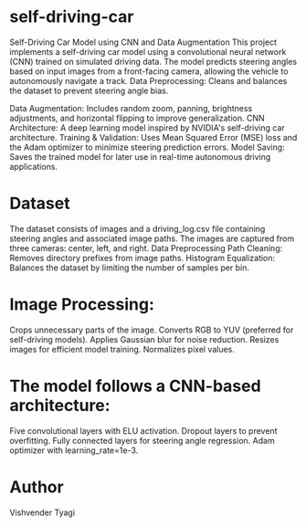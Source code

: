 # self-driving-car
Self-Driving Car Model using CNN and Data Augmentation
This project implements a self-driving car model using a convolutional neural network (CNN) trained on simulated driving data. The model predicts steering angles based on input images from a front-facing camera, allowing the vehicle to autonomously navigate a track.
Data Preprocessing: Cleans and balances the dataset to prevent steering angle bias.

Data Augmentation: Includes random zoom, panning, brightness adjustments, and horizontal flipping to improve generalization.
CNN Architecture: A deep learning model inspired by NVIDIA's self-driving car architecture.
Training & Validation: Uses Mean Squared Error (MSE) loss and the Adam optimizer to minimize steering prediction errors.
Model Saving: Saves the trained model for later use in real-time autonomous driving applications.

# Dataset
The dataset consists of images and a driving_log.csv file containing steering angles and associated image paths. The images are captured from three cameras: center, left, and right.
Data Preprocessing
Path Cleaning: Removes directory prefixes from image paths.
Histogram Equalization: Balances the dataset by limiting the number of samples per bin.

# Image Processing:
Crops unnecessary parts of the image.
Converts RGB to YUV (preferred for self-driving models).
Applies Gaussian blur for noise reduction.
Resizes images for efficient model training.
Normalizes pixel values.

# The model follows a CNN-based architecture:
Five convolutional layers with ELU activation.
Dropout layers to prevent overfitting.
Fully connected layers for steering angle regression.
Adam optimizer with learning_rate=1e-3.

# Author 
Vishvender Tyagi
